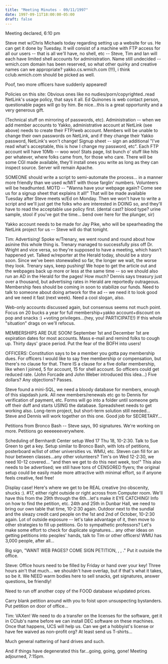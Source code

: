 ```yaml
---
title: "Meeting Minutes - 09/11/1997"
date: 1997-09-11T18:00:00-05:00
draft: false
---
```


Meeting declared, 6:10 pm </p><p>
Steve met w/Chris Michaels today regarding setting up a website for us. He can get it done by Tuesday. It will consist of a machine with FTP access for all our users -- that is all we'll have, no shell, etc -- Steve, Tim and Ian will each have limited shell accounts for administration. Name still undecided -- wmich.com domain has been reserved, so what other quirky and creative names can we appropriate? yakko.cs.wmich.com (!!!), i think cclub.wmich.com should be picked as well. </p><p>
Poof, two more officers have suddenly appeared!  </p><p>
Policies on this site: Obvious ones like no nudies/porn/copyrighted..read NetLink's usage policy, that says it all. Ed Quinones is web contact person, questionable pages will go by him. Be nice...this is a great opportunity and a very generous gift. </p><p>
(Technical stuff on mirroring of passwords, etc). Administration -- when we add member accounts to Yakko, administrative account at NetLink (see above) needs to create their FTP/web account. Members will be unable to change their own passwords on NetLink, and if they change their Yakko password, NetLink's won't change! Signup sheet -- sign an additional "I've read what's acceptable, this is how I change my password, etc". Each FTP account will have 10Mb -- woo woo! Stats page, list bunch o' stuff like hits per whatever, where folks came from, for those who care. There will be some CGI made available, they'll install ones you write as long as they can inspect source. Server will remain Apache. </p><p>
SOMEONE should write a script to semi-automate the process... in a manner more friendly than we used w/MIT with those farglin' numbers. Volunteers will be headhunted. MOTD -- "Wanna have your webpage again? Come see us for a signup sheet that explains it all!" That will be made available Tuesday after Steve meets w/Ed on Monday. Then we won't have to write a script and we'll just get the folks who are interested in DOING so, and they'll have to read the acceptable use policy first. (dental cast? blood type? urine sample, stool if you've got the time... bend over here for the plunger, sir) </p><p>
Yakko account needs to be made for Jay Pike, who will be spearheading the NetLink project for us -- Steve will do that tonight. </p><p>
Tim: Advertising! Spoke w/Trenary, we went round and round about how asinine this whole thing is. Trenary managed to successfully piss off Dr. Wright and vice versa, so they're supposed to have a meeting, which hasn't happened yet. Talked w/reporter at the Herald today, should be a story soon. Since we've been stonewalled so far, the longer we wait, the worse they look. Trenary says, keep pushing! We hope to get the article out and the webpages back up more or less at the same time -- so we should also run an AD in the Herald for the pages! How much? Dennis says treasury just over a thousand, but advertising rates in Herald are reportedly outrageous. Membership fees should be coming in soon to stabilize our funds. Need to talk to someone about doing artwork for the ad -- we need it to look good and we need it fast (next week). Need a cool slogan, also. </p><p>
Web-only accounts discussed again, but consensus seems not much point. Focus on 20 bucks a year for full membership+yakko account+discount on pop and snacks :) +voting privileges...(hey, you! PARTICIPATE!) If this whole "situation" drags on we'll refocus. </p><p>
MEMBERSHIPS ARE DUE SOON! September 1st and December 1st are expiration dates for most accounts. Mass e-mail and remind folks to cough up. Thirty days' grace period. Put the fear of the BOFH into users! </p><p>
OFFICERS: Constitution says to be a member you gotta pay membership dues. For officers I would like to say free membership or compensation, but there's no clause for that. There IS a clause for a five dollar membership, like when I joined, 5 for account, 15 for shell account. So officers could get reduced rate. (John Forcade and John Weber introduced this idea...) Five dollars? Any objections? Passes. </p><p>
Steve found a mini-SQL, we need a bloody database for members, enough of this slapdash junk. All new members/renewals etc go to Dennis for verification of payment, etc. Forms will go into a folder until someone gets off their duff and starts USING the database. Spreadsheet needs to get working also. Long-term project, but short-term solution still needed... Steve and Dennis will work together on this one. Good job for SECRETARY... </p><p>
Petitions from Bronco Bash -- Steve says, 90 signatures. We're working on more. Petitions go eeeeeeeverywhere.  </p><p>
Scheduling of Bernhardt Center setup Wed 17 Thu 18, 10-2:30. Talk to Sue Green to get a key. Setup similar to Bronco Bash, with lots of petitions, posterboard w/list of other universities vs. WMU, etc. Steven can fill for an hour between classes...any other volunteers? Tim's on Wed 12-2:30, we need 10-12 covered... "and then we get to do this next week, too!" This also needs to be advertised; we still have tons of CENSORED flyers; the original setup could be easily made more attractive with minimal effort, so if anyone feels creative, feel free! </p><p>
Display case! Here's where we get to be REAL creative (no obscenity, shucks :). #17, either right outside or right across from Computer room. We'll have this from the 29th through the 6th...let's make it EYE CATCHING! Info on how to find the petition, etc. 24th and 25th in Dunbar Hall, we need to bring our own table that time, 10-2:30 again. Outdoor next to the sundial and the sleazy credit card people on the 1st and 2nd of October, 10-2:30 again. Lot of outside exposure -- let's take advantage of it, then move to other strategies to fill up petitions. Go to sympathetic professors? Let's make some effort to check for duplicate signatures... any other ideas on getting petitions into peoples' hands, talk to Tim or other officers! WMU has 3,000 people, after all... </p><p>
Big sign, "WANT WEB PAGES? COME SIGN PETITION, <DATE>, <TIME>, <PLACE>." Put it outside the office. </p><p>
Steve: Office hours need to be filled by Friday or hand over your key! Three hours ain't that much... we shouldn't have overlap, but if that's what it takes, so be it. We NEED warm bodies here to sell snacks, get signatures, answer questions, be friendly! </p><p>
Need to run off another copy of the FOOD database w/updated prices. </p><p>
Carry blank petition around with you to foist upon unsuspecting bystanders. Put petition on door of office... </p><p>
Tim: VAXen! We need to do a transfer on the licenses for the software, get it in CClub's name before we can install DEC software on these machines. Once that happens, UCS will help us. Can we get a hobbyist's license or have fee waived as non-profit org? At least send us T-shirts...  </p><p>
Much general nattering of hard drives and such. </p><p>
And if things have degenerated this far...going, going, gone! Meeting adjourned, 7:15pm. </p><p>
</p><p>
</p>
